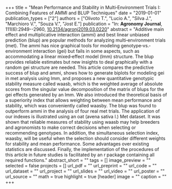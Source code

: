 +++
title = "Mean Performance and Stability in Multi‐Environment Trials I: Combining Features of AMMI and BLUP Techniques"
date = "2019-01-01"
publication_types = ["2"]
authors = ["Olivoto T.", "Lucio A.", "Silva J.", "Marchioro V.", "Souza V.", "Jost E."]
publication = "In: **Agronomy Journal**, 111(6):2949--2960, [10.2134/agronj2019.03.0220](10.2134/agronj2019.03.0220)"
abstract = "Additive main effect and multiplicative interaction (ammi) and best linear unbiased prediction (blup) are popular methods for analyzing multi‐environment trials (met). The ammi has nice graphical tools for modeling genotype‐vs.‐environment interaction (gei) but fails in some aspects, such as accommodating a linear mixed‐effect model (lmm) structure. The blup provides reliable estimates but new insights to deal graphically with a random gei structure are needed. This article compares the predictive success of blup and ammi, shows how to generate biplots for modeling gei in met analysis using lmm, and proposes a new quantitative genotypic stability measure called waasb, which is the weighted average of absolute scores from the singular value decomposition of the matrix of blups for the gei effects generated by an lmm. We also introduced the theoretical basis of a superiority index that allows weighting between mean performance and stability, which was conveniently called waasby. The blup was found to outperform ammi in the analysis of four real met trials. The application of our indexes is illustrated using an oat (avena sativa l.) Met dataset. It was shown that reliable measures of stability using waasb may help breeders and agronomists to make correct decisions when selecting or recommending genotypes. In addition, the simultaneous selection index, waasby, will be useful when the selection should consider different weights for stability and mean performance. Some advantages over existing statistics are discussed. Finally, the implementation of the procedures of this article in future studies is facilitated by an r package containing all required functions."
abstract_short = ""
tags = []
image_preview = ""
selected = false
projects = []
url_pdf = ""
url_preprint = ""
url_code = ""
url_dataset = ""
url_project = ""
url_slides = ""
url_video = ""
url_poster = ""
url_source = ""
math = true
highlight = true
[header]
image = ""
caption = ""
+++
